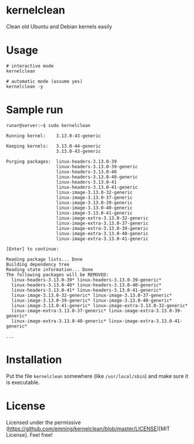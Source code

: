 # kernelclean

Clean old Ubuntu and Debian kernels easily

# Usage

```
# interactive mode
kernelclean

# automatic mode (assume yes)
kernelclean -y
```

# Sample run

```
runar@server:~$ sudo kernelclean

Running kernel:    3.13.0-43-generic 

Keeping kernels:   3.13.0-44-generic 
                   3.13.0-43-generic 

Purging packages:  linux-headers-3.13.0-39 
                   linux-headers-3.13.0-39-generic 
                   linux-headers-3.13.0-40 
                   linux-headers-3.13.0-40-generic 
                   linux-headers-3.13.0-41 
                   linux-headers-3.13.0-41-generic 
                   linux-image-3.13.0-32-generic 
                   linux-image-3.13.0-37-generic 
                   linux-image-3.13.0-39-generic 
                   linux-image-3.13.0-40-generic 
                   linux-image-3.13.0-41-generic 
                   linux-image-extra-3.13.0-32-generic 
                   linux-image-extra-3.13.0-37-generic 
                   linux-image-extra-3.13.0-39-generic 
                   linux-image-extra-3.13.0-40-generic 
                   linux-image-extra-3.13.0-41-generic 

[Enter] to continue: 

Reading package lists... Done
Building dependency tree       
Reading state information... Done
The following packages will be REMOVED:
  linux-headers-3.13.0-39* linux-headers-3.13.0-39-generic*
  linux-headers-3.13.0-40* linux-headers-3.13.0-40-generic*
  linux-headers-3.13.0-41* linux-headers-3.13.0-41-generic*
  linux-image-3.13.0-32-generic* linux-image-3.13.0-37-generic*
  linux-image-3.13.0-39-generic* linux-image-3.13.0-40-generic*
  linux-image-3.13.0-41-generic* linux-image-extra-3.13.0-32-generic*
  linux-image-extra-3.13.0-37-generic* linux-image-extra-3.13.0-39-generic*
  linux-image-extra-3.13.0-40-generic* linux-image-extra-3.13.0-41-generic*

...
```

# Installation

Put the file ```kernelclean``` somewhere (like ```/usr/local/sbin```) and make sure it is executable.

# License

Licensed under the permissive (https://github.com/emning/kernelclean/blob/master/LICENSE)[MIT License]. Feel free!
